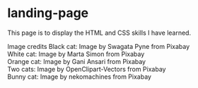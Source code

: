 # landing-page

This page is to display the HTML and CSS skills I have learned. <br/>

Image credits
Black cat: Image by Swagata Pyne from Pixabay<br/>
White cat: Image by Marta Simon from Pixabay<br/>
Orange cat: Image by Gani Ansari from Pixabay<br/>
Two cats: Image by OpenClipart-Vectors from Pixabay<br/>
Bunny cat: Image by nekomachines from Pixabay<br/>